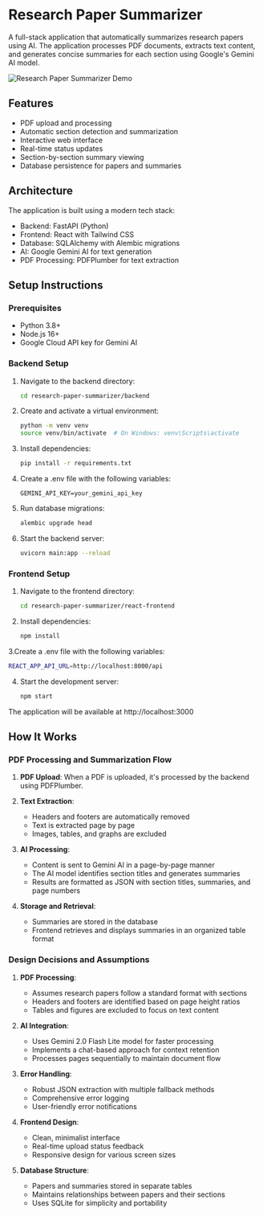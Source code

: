# Research Paper Summarizer

A full-stack application that automatically summarizes research papers using AI. The application processes PDF documents, extracts text content, and generates concise summaries for each section using Google's Gemini AI model.

![Research Paper Summarizer Demo](research_paper_summarizer.gif)

## Features

- PDF upload and processing
- Automatic section detection and summarization
- Interactive web interface
- Real-time status updates
- Section-by-section summary viewing
- Database persistence for papers and summaries

## Architecture

The application is built using a modern tech stack:

- Backend: FastAPI (Python)
- Frontend: React with Tailwind CSS
- Database: SQLAlchemy with Alembic migrations
- AI: Google Gemini AI for text generation
- PDF Processing: PDFPlumber for text extraction

## Setup Instructions

### Prerequisites

- Python 3.8+
- Node.js 16+
- Google Cloud API key for Gemini AI

### Backend Setup

1. Navigate to the backend directory:
   ```bash
   cd research-paper-summarizer/backend
   ```

2. Create and activate a virtual environment:
   ```bash
   python -m venv venv
   source venv/bin/activate  # On Windows: venv\Scripts\activate
   ```

3. Install dependencies:
   ```bash
   pip install -r requirements.txt
   ```

4. Create a .env file with the following variables:
   ```
   GEMINI_API_KEY=your_gemini_api_key
   ```

5. Run database migrations:
   ```bash
   alembic upgrade head
   ```

6. Start the backend server:
   ```bash
   uvicorn main:app --reload 
   ```

### Frontend Setup

1. Navigate to the frontend directory:
   ```bash
   cd research-paper-summarizer/react-frontend
   ```

2. Install dependencies:
   ```bash
   npm install
   ```
3.Create a .env file with the following variables:
   ```bash
   REACT_APP_API_URL=http://localhost:8000/api
   ```

4. Start the development server:
   ```bash
   npm start
   ```

The application will be available at http://localhost:3000

## How It Works

### PDF Processing and Summarization Flow

1. **PDF Upload**: When a PDF is uploaded, it's processed by the backend using PDFPlumber.

2. **Text Extraction**:
   - Headers and footers are automatically removed
   - Text is extracted page by page
   - Images, tables, and graphs are excluded

3. **AI Processing**:
   - Content is sent to Gemini AI in a page-by-page manner
   - The AI model identifies section titles and generates summaries
   - Results are formatted as JSON with section titles, summaries, and page numbers

4. **Storage and Retrieval**:
   - Summaries are stored in the database
   - Frontend retrieves and displays summaries in an organized table format

### Design Decisions and Assumptions

1. **PDF Processing**:
   - Assumes research papers follow a standard format with sections
   - Headers and footers are identified based on page height ratios
   - Tables and figures are excluded to focus on text content

2. **AI Integration**:
   - Uses Gemini 2.0 Flash Lite model for faster processing
   - Implements a chat-based approach for context retention
   - Processes pages sequentially to maintain document flow

3. **Error Handling**:
   - Robust JSON extraction with multiple fallback methods
   - Comprehensive error logging
   - User-friendly error notifications

4. **Frontend Design**:
   - Clean, minimalist interface
   - Real-time upload status feedback
   - Responsive design for various screen sizes

5. **Database Structure**:
   - Papers and summaries stored in separate tables
   - Maintains relationships between papers and their sections
   - Uses SQLite for simplicity and portability


